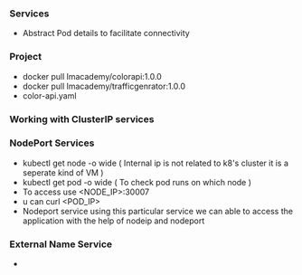 ### Services
- Abstract Pod details to facilitate connectivity

### Project
 - docker pull lmacademy/colorapi:1.0.0
 - docker pull lmacademy/trafficgenrator:1.0.0
 - color-api.yaml


 ### Working with ClusterIP services
 


### NodePort Services
 - kubectl get node -o wide ( Internal ip is not related to k8's cluster it is a seperate kind of VM )
 - kubectl get pod -o wide ( To check pod runs on which node )
 - To access use <NODE_IP>:30007
 - u can curl <POD_IP>
 - Nodeport service using this particular service we can able to access the application with the help of nodeip and nodeport

### External Name Service
 - 
